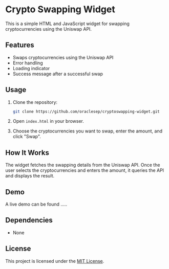# Crypto Swapping Widget

This is a simple HTML and JavaScript widget for swapping cryptocurrencies using the Uniswap API.

## Features

- Swaps cryptocurrencies using the Uniswap API
- Error handling
- Loading indicator
- Success message after a successful swap

## Usage

1. Clone the repository:

    ```bash
    git clone https://github.com/oraclesep/cryptoswapping-widget.git
    ```

2. Open `index.html` in your browser.

3. Choose the cryptocurrencies you want to swap, enter the amount, and click "Swap".

## How It Works

The widget fetches the swapping details from the Uniswap API. Once the user selects the cryptocurrencies and enters the amount, it queries the API and displays the result.

## Demo

A live demo can be found .....

## Dependencies

- None

## License

This project is licensed under the [MIT License](LICENSE).
